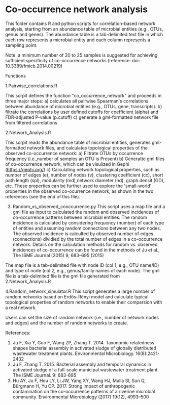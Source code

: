 # Co-occurrence network analysis
This folder contains R and python scripts for correlation-based network analysis, starting from an abundance table of microbial entities (e.g., OTUs, genus and genes). The abundance table is a tab-delimited text file in which each row represents a microbial entity and each column represents a sampling point.

Note: a minimum number of 20 to 25 samples is suggested for achieving sufficient specificity of co-occurrence networks (reference: doi: 10.3389/fmicb.2014.00219)


Functions

1.Pairwise_correlations.R

This scrpit defines the function "co_occurrence_network" and proceeds in three major steps:
a) calculates all pairwise Spearman's correlations between abundance of microbial entities (e.g., OTUs, gene, transcripts).
b) filtrate the correlations by user defined cutoffs for coefficient (alpha) and FDR-adjusted P-value (p.cutoff)
c) generate a gml-formatted network file from filtered correlations

2.Network_Analysis.R

This scrpit reads the abundance table of microbial entities, generates gml-formatted network files, and calculates topological properties of the observed co-occurrence network:
a) Filtrate OTUs by occurrence frequency (i.e.,number of samples an OTU is Present)
b) Generatte gml files of co-occurrence network, which can be visulized in Gephi (https://gephi.org/)
c) Calculating network topological properties, such as number of edges (e), number of nodes (v), clustering coefficient (cc), short path length (spl), modularity (md),network diameter (nd), graph.densit (GD), etc. These properties can be further used to explore the 'small-world' properties in the observed co-ocurrence network, as shown in the two references (see the end of this file).

3. Random_vs_observed_cooccurrence.py
This script uses a map file and a gml file as input to calculated the random and observed incidences of co-occurrence patterns between microbial entities. The random incidence is calculated by considering frequency (number) of each type of entities and assuming random connections between any two nodes. The observed incidence is calculted by observed number of edges (connections) dividied by the total number of edges in a co-occurrence network. Details on the calculation methods for random vs. observed incidences of co-occurrence can be found in the methods of Ju et al., The ISME Journal (2015) 9, 683–695 (2015)

The map file is a tab-delimited file with node ID (col 1, e.g., OTU name/ID) and type of node (col 2, e.g., genus/family names of each node).
The gml file is a tab-delimited file is the gml file generated from 2.Network_Analysis.R

4.Random_network_simulator.R
This script generates a large number of random networks based on Erdős–Rényi model and calculate typical topological properties of random networks to enable their comparsion with a real network.

Users can set the size of random network (i.e., number of network nodes and edges) and the number of random networks to create.

References: 
1. Ju F, Xia Y, Guo F, Wang ZP, Zhang T. 2014. Taxonomic relatedness shapes bacterial assembly in activated sludge of globally distributed wastewater treatment plants. Environmental Microbiology. 16(8):2421-2432
2. Ju F, Zhang T. 2015. Bacterial assembly and temporal dynamics in activated sludge of a full-scale municipal wastewater treatment plant. The ISME Journal. 9: 683-695 
3. Hu AY, Ju F, Hou LY, Li JW, Yang XY, Wang HJ, Mulla SI, Sun Q, Bürgmann H, Yu CP. 2017. Strong impact of anthropogenic contamination on the co-occurrence patterns of a riverine microbial community. Environmental Microbiology (2017) 19(12), 4993–500
